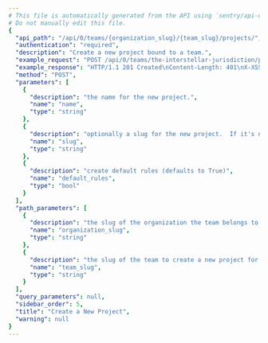```yaml
---
# This file is automatically generated from the API using `sentry/api-docs/generator.py.`
# Do not manually edit this file.
{
  "api_path": "/api/0/teams/{organization_slug}/{team_slug}/projects/", 
  "authentication": "required", 
  "description": "Create a new project bound to a team.", 
  "example_request": "POST /api/0/teams/the-interstellar-jurisdiction/powerful-abolitionist/projects/ HTTP/1.1\nHost: sentry.io\nAuthorization: Bearer <token>\nContent-Type: application/json\n\n{\n  \"name\": \"The Spoiled Yoghurt\"\n}", 
  "example_response": "HTTP/1.1 201 Created\nContent-Length: 401\nX-XSS-Protection: 1; mode=block\nX-Content-Type-Options: nosniff\nContent-Language: en\nAccess-Control-Expose-Headers: X-Sentry-Error, Retry-After\nVary: Accept-Language, Cookie\nAccess-Control-Allow-Methods: GET, POST, HEAD, OPTIONS\nAllow: GET, POST, HEAD, OPTIONS\nAccess-Control-Allow-Origin: *\nAccess-Control-Allow-Headers: X-Sentry-Auth, X-Requested-With, Origin, Accept, Content-Type, Authentication, Authorization\nContent-Type: application/json\nX-Frame-Options: deny\n\n{\n  \"avatar\": {\n    \"avatarType\": \"letter_avatar\", \n    \"avatarUuid\": null\n  }, \n  \"color\": \"#bf6e3f\", \n  \"dateCreated\": \"2020-03-08T19:51:21.367651Z\", \n  \"features\": [\n    \"servicehooks\", \n    \"data-forwarding\", \n    \"rate-limits\", \n    \"minidump\"\n  ], \n  \"firstEvent\": null, \n  \"hasAccess\": true, \n  \"id\": \"5\", \n  \"isBookmarked\": false, \n  \"isInternal\": false, \n  \"isMember\": true, \n  \"isPublic\": false, \n  \"name\": \"The Spoiled Yoghurt\", \n  \"platform\": null, \n  \"slug\": \"the-spoiled-yoghurt\", \n  \"status\": \"active\"\n}", 
  "method": "POST", 
  "parameters": [
    {
      "description": "the name for the new project.", 
      "name": "name", 
      "type": "string"
    }, 
    {
      "description": "optionally a slug for the new project.  If it's not provided a slug is generated from the name.", 
      "name": "slug", 
      "type": "string"
    }, 
    {
      "description": "create default rules (defaults to True)", 
      "name": "default_rules", 
      "type": "bool"
    }
  ], 
  "path_parameters": [
    {
      "description": "the slug of the organization the team belongs to.", 
      "name": "organization_slug", 
      "type": "string"
    }, 
    {
      "description": "the slug of the team to create a new project for.", 
      "name": "team_slug", 
      "type": "string"
    }
  ], 
  "query_parameters": null, 
  "sidebar_order": 5, 
  "title": "Create a New Project", 
  "warning": null
}
---
```

